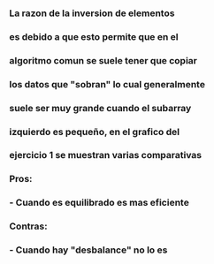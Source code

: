 ### La razon de la inversion de elementos
### es debido a que esto permite que en el
### algoritmo comun se suele tener que copiar
### los datos que "sobran" lo cual generalmente
### suele ser muy grande cuando el subarray
### izquierdo es pequeño, en el grafico del
### ejercicio 1 se muestran varias comparativas
### 
### Pros:
### - Cuando es equilibrado es mas eficiente
### Contras:
### - Cuando hay "desbalance" no lo es
